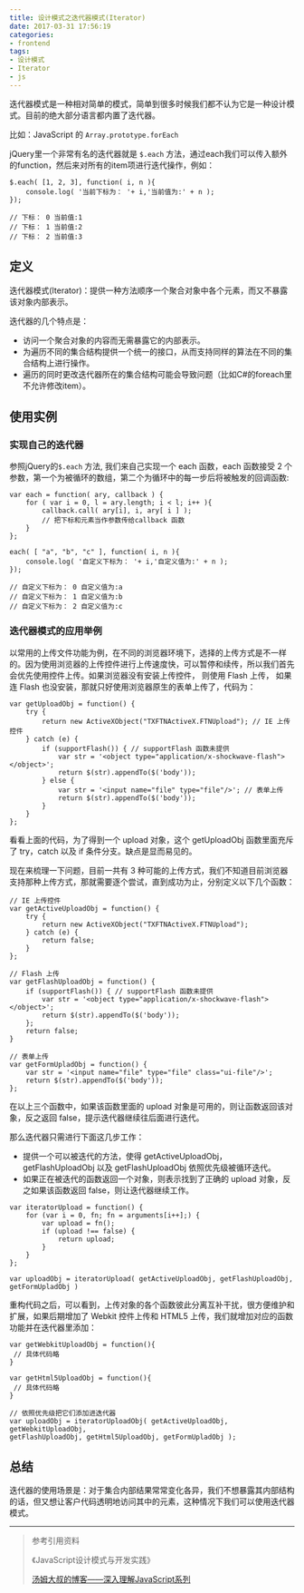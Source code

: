 ```yaml
---
title: 设计模式之迭代器模式(Iterator)
date: 2017-03-31 17:56:19
categories:
- frontend
tags:
- 设计模式
- Iterator
- js
---
```


迭代器模式是一种相对简单的模式，简单到很多时候我们都不认为它是一种设计模式。目前的绝大部分语言都内置了迭代器。

比如：JavaScript 的 `Array.prototype.forEach`

jQuery里一个非常有名的迭代器就是 `$.each` 方法，通过each我们可以传入额外的function，然后来对所有的item项进行迭代操作，例如：

```
$.each( [1, 2, 3], function( i, n ){
	console.log( '当前下标为： '+ i,'当前值为:' + n );
});

// 下标： 0 当前值:1
// 下标： 1 当前值:2
// 下标： 2 当前值:3
```
<!--more-->

## 定义

迭代器模式(Iterator)：提供一种方法顺序一个聚合对象中各个元素，而又不暴露该对象内部表示。

迭代器的几个特点是：

- 访问一个聚合对象的内容而无需暴露它的内部表示。
- 为遍历不同的集合结构提供一个统一的接口，从而支持同样的算法在不同的集合结构上进行操作。
- 遍历的同时更改迭代器所在的集合结构可能会导致问题（比如C#的foreach里不允许修改item）。


## 使用实例

### 实现自己的迭代器

参照jQuery的`$.each` 方法, 我们来自己实现一个 each 函数，each 函数接受 2 个参数，第一个为被循环的数组，第二个为循环中的每一步后将被触发的回调函数:

```
var each = function( ary, callback ) {
	for ( var i = 0, l = ary.length; i < l; i++ ){
		callback.call( ary[i], i, ary[ i ] );
		// 把下标和元素当作参数传给callback 函数
	}
};

each( [ "a", "b", "c" ], function( i, n ){
	console.log( '自定义下标为： '+ i,'自定义值为:' + n );
});

// 自定义下标为： 0 自定义值为:a
// 自定义下标为： 1 自定义值为:b
// 自定义下标为： 2 自定义值为:c
```

### 迭代器模式的应用举例

以常用的上传文件功能为例，在不同的浏览器环境下，选择的上传方式是不一样的。因为使用浏览器的上传控件进行上传速度快，可以暂停和续传，所以我们首先会优先使用控件上传。如果浏览器没有安装上传控件， 则使用 Flash 上传， 如果连 Flash 也没安装，那就只好使用浏览器原生的表单上传了，代码为：

```
var getUploadObj = function() {
	try {
		return new ActiveXObject("TXFTNActiveX.FTNUpload"); // IE 上传控件
	} catch (e) {
		if (supportFlash()) { // supportFlash 函数未提供
			var str = '<object type="application/x-shockwave-flash"></object>';
			return $(str).appendTo($('body'));
		} else {
			var str = '<input name="file" type="file"/>'; // 表单上传
			return $(str).appendTo($('body'));
		}
	}
};
```
看看上面的代码，为了得到一个 upload 对象，这个 getUploadObj 函数里面充斥了 try，catch 以及 if 条件分支。缺点是显而易见的。

现在来梳理一下问题，目前一共有 3 种可能的上传方式，我们不知道目前浏览器支持那种上传方式，那就需要逐个尝试，直到成功为止，分别定义以下几个函数：


```
// IE 上传控件
var getActiveUploadObj = function() {
	try {
		return new ActiveXObject("TXFTNActiveX.FTNUpload");
	} catch (e) {
		return false;
	}
};

// Flash 上传
var getFlashUploadObj = function() {
	if (supportFlash()) { // supportFlash 函数未提供
		var str = '<object type="application/x-shockwave-flash"></object>';
		return $(str).appendTo($('body'));
	};
	return false;
}

// 表单上传
var getFormUpladObj = function() {
	var str = '<input name="file" type="file" class="ui-file"/>';
	return $(str).appendTo($('body'));
};
```

在以上三个函数中，如果该函数里面的 upload 对象是可用的，则让函数返回该对象，反之返回 false，提示迭代器继续往后面进行迭代。

那么迭代器只需进行下面这几步工作：

- 提供一个可以被迭代的方法，使得 getActiveUploadObj，getFlashUploadObj 以及 getFlashUploadObj 依照优先级被循环迭代。
- 如果正在被迭代的函数返回一个对象，则表示找到了正确的 upload 对象，反之如果该函数返回 false，则让迭代器继续工作。

```
var iteratorUpload = function() {
	for (var i = 0, fn; fn = arguments[i++];) {
		var upload = fn();
		if (upload !== false) {
			return upload;
		}
	}
};

var uploadObj = iteratorUpload( getActiveUploadObj, getFlashUploadObj, getFormUpladObj )
```

重构代码之后，可以看到，上传对象的各个函数彼此分离互补干扰，很方便维护和扩展，如果后期增加了 Webkit 控件上传和 HTML5 上传，我们就增加对应的函数功能并在迭代器里添加：

```
var getWebkitUploadObj = function(){
 // 具体代码略
}

var getHtml5UploadObj = function(){
 // 具体代码略
}

// 依照优先级把它们添加进迭代器
var uploadObj = iteratorUploadObj( getActiveUploadObj, getWebkitUploadObj,
getFlashUploadObj, getHtml5UploadObj, getFormUpladObj );

```

## 总结

迭代器的使用场景是：对于集合内部结果常常变化各异，我们不想暴露其内部结构的话，但又想让客户代码透明地访问其中的元素，这种情况下我们可以使用迭代器模式。

-----

> 参考引用资料
>
> 《JavaScript设计模式与开发实践》
>
> [汤姆大叔的博客——深入理解JavaScript系列](http://www.cnblogs.com/TomXu/archive/2011/12/15/2288411.html)
>
